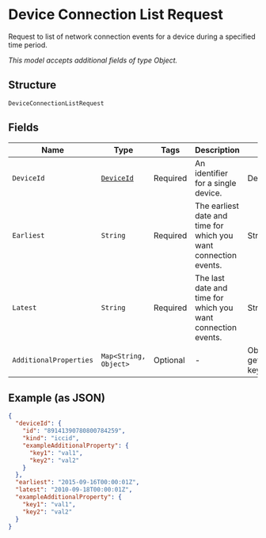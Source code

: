 
# Device Connection List Request

Request to list of network connection events for a device during a specified time period.

*This model accepts additional fields of type Object.*

## Structure

`DeviceConnectionListRequest`

## Fields

| Name | Type | Tags | Description | Getter | Setter |
|  --- | --- | --- | --- | --- | --- |
| `DeviceId` | [`DeviceId`](../../doc/models/device-id.md) | Required | An identifier for a single device. | DeviceId getDeviceId() | setDeviceId(DeviceId deviceId) |
| `Earliest` | `String` | Required | The earliest date and time for which you want connection events. | String getEarliest() | setEarliest(String earliest) |
| `Latest` | `String` | Required | The last date and time for which you want connection events. | String getLatest() | setLatest(String latest) |
| `AdditionalProperties` | `Map<String, Object>` | Optional | - | Object getAdditionalProperty(String key) | additionalProperty(String key, Object value) |

## Example (as JSON)

```json
{
  "deviceId": {
    "id": "89141390780800784259",
    "kind": "iccid",
    "exampleAdditionalProperty": {
      "key1": "val1",
      "key2": "val2"
    }
  },
  "earliest": "2015-09-16T00:00:01Z",
  "latest": "2010-09-18T00:00:01Z",
  "exampleAdditionalProperty": {
    "key1": "val1",
    "key2": "val2"
  }
}
```

